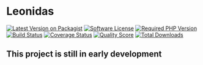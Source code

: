# Leonidas

[![Latest Version on Packagist][badge.packagist.version]][link.packagist.home]
[![Software License][badge.license]](LICENSE.md)
[![Required PHP Version][badge.required-php]][link.php]
[![Build Status][badge.scrutinizer.build]][link.scrutinizer.inspections]
[![Coverage Status][badge.scrutinizer.coverage]][link.scrutinizer.code-structure]
[![Quality Score][badge.scrutinizer.code-quality]][link.scrutinizer.home]
[![Total Downloads][badge.packagist.downloads]][link.packagist.downloads]
<!-- [![Code Intelligence Status][badge.scrutinizer.code-intel]][link.scrutinizer.code-intel] -->
<!-- [![Build Status][badge.travis.build]][link.travis.build] -->

## This project is still in early development

[badge.license]: https://img.shields.io/badge/license-GPLv3-blue.svg
[badge.packagist.downloads]: https://img.shields.io/packagist/dt/leonidas/leonidas.svg
[badge.packagist.version]: https://img.shields.io/packagist/v/leonidas/leonidas.svg
[badge.required-php]: https://img.shields.io/packagist/php-v/leonidas/leonidas.svg?colorB=%238892BF
[badge.scrutinizer.build]: https://img.shields.io/scrutinizer/build/g/spider-mane/leonidas
[badge.scrutinizer.code-intel]: https://scrutinizer-ci.com/g/spider-mane/leonidas/badges/code-intelligence.svg?b=master
[badge.scrutinizer.code-quality]: https://img.shields.io/scrutinizer/g/spider-mane/leonidas.svg
[badge.scrutinizer.coverage]: https://scrutinizer-ci.com/g/spider-mane/leonidas/badges/coverage.png?b=master
<!-- [badge.scrutinizer.coverage]: https://img.shields.io/scrutinizer/coverage/g/spider-mane/leonidas.svg -->
[badge.travis.build]: https://img.shields.io/travis/spider-mane/leonidas/master.svg

[link.author]: https://github.com/spider-mane
[link.contributors]: ../../contributors
[link.packagist.downloads]: https://packagist.org/packages/leonidas/leonidas/stats
[link.packagist.home]: https://packagist.org/packages/leonidas/leonidas
[link.php]: https://php.net
[link.scrutinizer.code-intel]: https://scrutinizer-ci.com/code-intelligence
[link.scrutinizer.code-structure]: https://scrutinizer-ci.com/g/spider-mane/leonidas/code-structure
[link.scrutinizer.home]: https://scrutinizer-ci.com/g/spider-mane/leonidas
[link.scrutinizer.inspections]: https://scrutinizer-ci.com/g/spider-mane/leonidas/inspections
[link.travis.build]: https://travis-ci.org/spider-mane/leonidas
